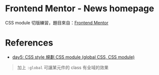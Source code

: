 # Frontend Mentor - News homepage

CSS module 切版練習，題目來自：[Frontend Mentor](https://www.frontendmentor.io) 

# References

- [day5: CSS style 規劃 CSS module (global CSS, CSS module)](https://ithelp.ithome.com.tw/m/articles/10268265)

> 加上 `:global` 可讓某元件的 class 有全域的效果